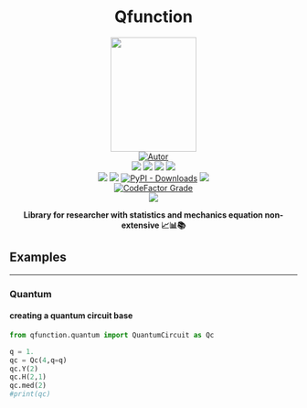 
<h1 align='center'>Qfunction</h1>
<p align='center'>
<img height='150px' width='150px' src='https://raw.githubusercontent.com/perseu912/iara/main/img/logo_iara.png' style='height:200; witdh:200'>
 <br/>
<a href="https://github.com/perseu912"><img title="Autor" src="https://img.shields.io/badge/Autor-reinan_br-blue.svg?style=for-the-badge&logo=github"></a>
<br/>
<!-- github dados -->
<a href='https://python.org'><img src='https://img.shields.io/github/pipenv/locked/python-version/gpftc/covid_br'></a>
<a href='#'><img src='https://img.shields.io/github/languages/code-size/gpftc/qfunction'></a>
<a href='#'><img src='https://img.shields.io/github/commit-activity/w/gpftc/qfunction'></a>
<a href='#'><img src='https://img.shields.io/github/last-commit/gpftc/qfunction'></a>
<br/>
<!-- sites de pacotes -->
<a href='https://pypi.org/project/iara'><img src='https://img.shields.io/pypi/v/iara'></a>
<a href='#'><img src='https://img.shields.io/pypi/wheel/iara'></a>
<a href='#'><img alt="PyPI - Downloads" src="https://img.shields.io/pypi/dd/iara"></a>
<a href='#'><img src='https://img.shields.io/pypi/implementation/iara'></a>
<br/>
<!-- outros premios e analises -->
<a href='#'><img alt="CodeFactor Grade" src="https://img.shields.io/codefactor/grade/github/perseu912/iara?logo=codefactor">
</a>
<!-- redes sociais -->
<br/>
<a href='https://instagram.com/reynan_dos_santts/'><img src='https://shields.io/badge/insta-Reinan_Br-blue?logo=instagram&style=flat'></a>

</p>
<p align='center'> <b>Library for researcher with statistics and mechanics equation non-extensive 📈📊📚</b></p>

##  Examples
<hr/>

### Quantum
#### creating a quantum circuit base

```py
from qfunction.quantum import QuantumCircuit as Qc

q = 1.
qc = Qc(4,q=q)
qc.Y(2)
qc.H(2,1)
qc.med(2)
#print(qc)
```

